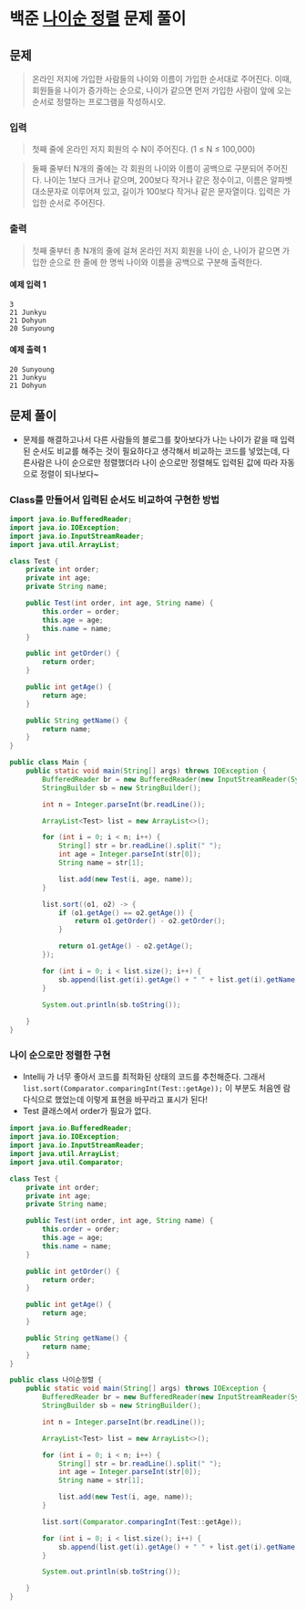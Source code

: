 # 백준 [나이순 정렬](https://www.acmicpc.net/problem/10814) 문제 풀이
## 문제
> 온라인 저지에 가입한 사람들의 나이와 이름이 가입한 순서대로 주어진다. 이때, 회원들을 나이가 증가하는 순으로, 나이가 같으면 먼저 가입한 사람이 앞에 오는 순서로 정렬하는 프로그램을 작성하시오.

### 입력
> 첫째 줄에 온라인 저지 회원의 수 N이 주어진다. (1 ≤ N ≤ 100,000)

> 둘째 줄부터 N개의 줄에는 각 회원의 나이와 이름이 공백으로 구분되어 주어진다. 나이는 1보다 크거나 같으며, 200보다 작거나 같은 정수이고, 이름은 알파벳 대소문자로 이루어져 있고, 길이가 100보다 작거나 같은 문자열이다. 입력은 가입한 순서로 주어진다.

### 출력
> 첫째 줄부터 총 N개의 줄에 걸쳐 온라인 저지 회원을 나이 순, 나이가 같으면 가입한 순으로 한 줄에 한 명씩 나이와 이름을 공백으로 구분해 출력한다.

#### 예제 입력 1 
```text
3
21 Junkyu
21 Dohyun
20 Sunyoung
```
#### 예제 출력 1 
```text
20 Sunyoung
21 Junkyu
21 Dohyun
```

## 문제 풀이
* 문제를 해결하고나서 다른 사람들의 블로그를 찾아보다가 나는 나이가 같을 때 입력된 순서도
비교를 해주는 것이 필요하다고 생각해서 비교하는 코드를 넣었는데, 다른사람은 나이 순으로만 정렬했더라
나이 순으로만 정렬해도 입력된 값에 따라 자동으로 정렬이 되나보다~
### Class를 만들어서 입력된 순서도 비교하여 구현한 방법
```java
import java.io.BufferedReader;
import java.io.IOException;
import java.io.InputStreamReader;
import java.util.ArrayList;

class Test {
    private int order;
    private int age;
    private String name;

    public Test(int order, int age, String name) {
        this.order = order;
        this.age = age;
        this.name = name;
    }

    public int getOrder() {
        return order;
    }

    public int getAge() {
        return age;
    }

    public String getName() {
        return name;
    }
}

public class Main {
    public static void main(String[] args) throws IOException {
        BufferedReader br = new BufferedReader(new InputStreamReader(System.in));
        StringBuilder sb = new StringBuilder();

        int n = Integer.parseInt(br.readLine());

        ArrayList<Test> list = new ArrayList<>();

        for (int i = 0; i < n; i++) {
            String[] str = br.readLine().split(" ");
            int age = Integer.parseInt(str[0]);
            String name = str[1];

            list.add(new Test(i, age, name));
        }

        list.sort((o1, o2) -> {
            if (o1.getAge() == o2.getAge()) {
                return o1.getOrder() - o2.getOrder();
            }

            return o1.getAge() - o2.getAge();
        });

        for (int i = 0; i < list.size(); i++) {
            sb.append(list.get(i).getAge() + " " + list.get(i).getName()).append("\n");
        }

        System.out.println(sb.toString());
        
    }
}
```

### 나이 순으로만 정렬한 구현
* Intellij 가 너무 좋아서 코드를 최적화된 상태의 코드를 추천해준다.
그래서 `list.sort(Comparator.comparingInt(Test::getAge));` 이 부분도 
처음엔 람다식으로 했었는데 이렇게 표현을 바꾸라고 표시가 된다!
* Test 클래스에서 order가 필요가 없다. 
```java
import java.io.BufferedReader;
import java.io.IOException;
import java.io.InputStreamReader;
import java.util.ArrayList;
import java.util.Comparator;

class Test {
    private int order;
    private int age;
    private String name;

    public Test(int order, int age, String name) {
        this.order = order;
        this.age = age;
        this.name = name;
    }

    public int getOrder() {
        return order;
    }

    public int getAge() {
        return age;
    }

    public String getName() {
        return name;
    }
}

public class 나이순정렬 {
    public static void main(String[] args) throws IOException {
        BufferedReader br = new BufferedReader(new InputStreamReader(System.in));
        StringBuilder sb = new StringBuilder();

        int n = Integer.parseInt(br.readLine());

        ArrayList<Test> list = new ArrayList<>();

        for (int i = 0; i < n; i++) {
            String[] str = br.readLine().split(" ");
            int age = Integer.parseInt(str[0]);
            String name = str[1];

            list.add(new Test(i, age, name));
        }

        list.sort(Comparator.comparingInt(Test::getAge));

        for (int i = 0; i < list.size(); i++) {
            sb.append(list.get(i).getAge() + " " + list.get(i).getName()).append("\n");
        }

        System.out.println(sb.toString());

    }
}
```
